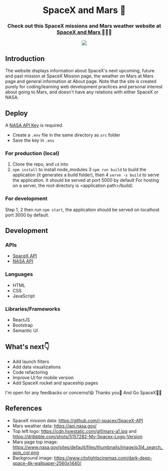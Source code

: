 <h1 align="center">SpaceX and Mars 🚀</h1>
<h3 align="center">Check out this SpaceX missions and Mars weather website at 
  <a href="https://www.spacexandmars.com">
    SpaceX and Mars
  </a>🚀🚀🚀
</h3>
<p align="center">
  <a href="https://github.com/jiachengzhang1/spacex-and-mars/releases/tag/v1.0.0" alt="GitHub Package Registry version" rel="noopener noreferrer" target="_blank">
    <img src="https://img.shields.io/github/v/release/jiachengzhang1/spacex-and-mars?color=green&label=version" />
  </a>
</p>

## Introduction
The website displays information about SpaceX's next upcoming, future and past mission at SpaceX Mission page, the weather on Mars at Mars page and general information at About page. Note that the site is created purely for coding/learning web development practices and personal interest about going to Mars, and doesn't have any relations with either SpaceX or NASA.

## Deploy
A [NASA API Key](https://api.nasa.gov/) is required. 
* Create a `.env` file in the same directory as `src` folder
* Save the key in `.env` 

### For production (local)
1. Clone the repo, and `cd` into
2. `npm install` to install node_modules
3 `npm run build` to build the application (it generates a build folder), then
4 `serve -s build` to serve the application. It should be served at port 5000 by default
For hosting on a server, the root directory is \<application path\>/build/.

### For development
Step 1, 2 then run `npm start`, the application should be served on localhost port 3000 by default.

## Development
### APIs
* [SpaceX API](https://github.com/r-spacex/SpaceX-API)
* [NASA API](https://api.nasa.gov/)

### Languages
* HTML
* CSS
* JavaScript

### Libraries/Frameworks
* ReactJS
* Bootstrap
* Semantic UI

## What's next👇
* Add launch filters
* Add data visualizations
* Code refactoring
* Improve UI for mobile version
* Add SpaceX rocket and spaceship pages

I'm open for any feedbacks or concerns!😃 Thanks you🙏 And Go SpaceX🚀🚀

## References
* SpaceX mission data: https://github.com/r-spacex/SpaceX-API
* Mars weather data: https://api.nasa.gov/
* Top left logo: https://cdn.hswstatic.com/gif/mars-a1.jpg and https://dribbble.com/shots/5157282-My-Spacex-Logo-Version
* Mars page top image: https://www.nasa.gov/sites/default/files/thumbnails/image/p3l4_search_apis_cor.png
* Background image: https://www.citylightscinemas.com/dark-deep-space-4k-wallpaper-2560x1440/
